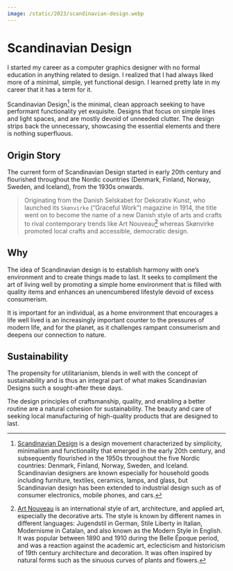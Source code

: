 ```yaml
---
image: /static/2023/scandinavian-design.webp
---
```


# Scandinavian Design

I started my career as a computer graphics designer with no formal education in anything related to design. I realized that I had always liked more of a minimal, simple, yet functional design. I learned pretty late in my career that it has a term for it.

Scandinavian Design[^ScandinavianDesign] is the minimal, clean approach seeking to have performant functionality yet exquisite. Designs that focus on simple lines and light spaces, and are mostly devoid of unneeded clutter. The design strips back the unnecessary, showcasing the essential elements and there is nothing superfluous.

## Origin Story

The current form of Scandinavian Design started in early 20th century and flourished throughout the Nordic countries (Denmark, Finland, Norway, Sweden, and Iceland), from the 1930s onwards.

> Originating from the Danish Selskabet for Dekorativ Kunst, who launched its `Skønvirke` (“Graceful Work”) magazine in 1914, the title went on to become the name of a new Danish style of arts and crafts to rival contemporary trends like Art Nouveau[^ArtNouveau] whereas Skønvirke promoted local crafts and accessible, democratic design.

## Why

The idea of Scandinavian design is to establish harmony with one’s environment and to create things made to last. It seeks to compliment the art of living well by promoting a simple home environment that is filled with quality items and enhances an unencumbered lifestyle devoid of excess consumerism.

It is important for an individual, as a home environment that encourages a life well lived is an increasingly important counter to the pressures of modern life, and for the planet, as it challenges rampant consumerism and deepens our connection to nature.

## Sustainability

The propensity for utilitarianism, blends in well with the concept of sustainability and is thus an integral part of what makes Scandinavian Designs such a sought-after these days.

The design principles of craftsmanship, quality, and enabling a better routine are a natural cohesion for sustainability. The beauty and care of seeking local manufacturing of high-quality products that are designed to last.

[^ScandinavianDesign]: [Scandinavian Design](https://en.wikipedia.org/wiki/Scandinavian_design) is a design movement characterized by simplicity, minimalism and functionality that emerged in the early 20th century, and subsequently flourished in the 1950s throughout the five Nordic countries: Denmark, Finland, Norway, Sweden, and Iceland. Scandinavian designers are known especially for household goods including furniture, textiles, ceramics, lamps, and glass, but Scandinavian design has been extended to industrial design such as of consumer electronics, mobile phones, and cars.

[^ArtNouveau]: [Art Nouveau](https://en.wikipedia.org/wiki/Art_Nouveau) is an international style of art, architecture, and applied art, especially the decorative arts. The style is known by different names in different languages: Jugendstil in German, Stile Liberty in Italian, Modernisme in Catalan, and also known as the Modern Style in English. It was popular between 1890 and 1910 during the Belle Époque period, and was a reaction against the academic art, eclecticism and historicism of 19th century architecture and decoration. It was often inspired by natural forms such as the sinuous curves of plants and flowers.